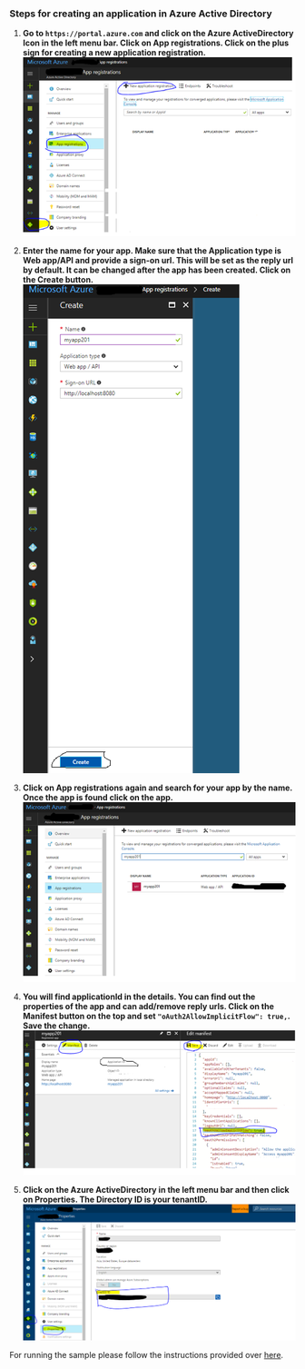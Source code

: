 ### Steps for creating an application in Azure Active Directory

1. **Go to `https://portal.azure.com` and click on the Azure ActiveDirectory Icon in the left menu bar. Click on App registrations. Click on the plus sign for creating a new application registration.**
![app creation 1](images/app-creation-1.png)

2. **Enter the name for your app. Make sure that the Application type is Web app/API and provide a sign-on url. This will be set as the reply url by default. It can be changed after the app has been created. Click on the Create button.**
![app creation 2](images/app-creation-2.png)

3. **Click on App registrations again and search for your app by the name. Once the app is found click on the app.**
![app search](images/app-search.png)

4. **You will find applicationId in the details. You can find out the properties of the app and can add/remove reply urls. Click on the Manifest button on the top and set `"oAuth2AllowImplicitFlow": true,`. Save the change.**
![app search](images/app-manifest.png)

5. **Click on the Azure ActiveDirectory in the left menu bar and then click on Properties. The Directory ID is your tenantID.**
![app search](images/tenantId.png)

For running the sample please follow the instructions provided over [here](./README.md).